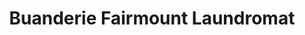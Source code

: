 ---
title: "Buanderie Fairmount Laundromat"
url: /montreal/buanderie-fairmount-laundromat/
shop: Wäscherei
---